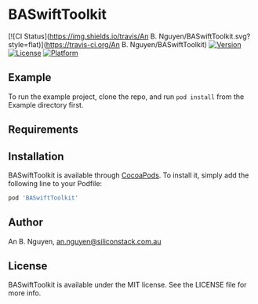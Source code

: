 # BASwiftToolkit

[![CI Status](https://img.shields.io/travis/An B. Nguyen/BASwiftToolkit.svg?style=flat)](https://travis-ci.org/An B. Nguyen/BASwiftToolkit)
[![Version](https://img.shields.io/cocoapods/v/BASwiftToolkit.svg?style=flat)](https://cocoapods.org/pods/BASwiftToolkit)
[![License](https://img.shields.io/cocoapods/l/BASwiftToolkit.svg?style=flat)](https://cocoapods.org/pods/BASwiftToolkit)
[![Platform](https://img.shields.io/cocoapods/p/BASwiftToolkit.svg?style=flat)](https://cocoapods.org/pods/BASwiftToolkit)

## Example

To run the example project, clone the repo, and run `pod install` from the Example directory first.

## Requirements

## Installation

BASwiftToolkit is available through [CocoaPods](https://cocoapods.org). To install
it, simply add the following line to your Podfile:

```ruby
pod 'BASwiftToolkit'
```

## Author

An B. Nguyen, an.nguyen@siliconstack.com.au

## License

BASwiftToolkit is available under the MIT license. See the LICENSE file for more info.
